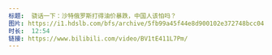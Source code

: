 ```yaml
---
标题:  骁话一下：沙特俄罗斯打得油价暴跌，中国人该怕吗？
图片: https://i1.hdslb.com/bfs/archive/5fb99a45f44e8d900102e372748bcc0428892efc.jpg@320w_200h_1c_!web-space-upload-video.webp
时长:  12:54
链接: https://www.bilibili.com/video/BV1tE411L7Pm/
---
```

